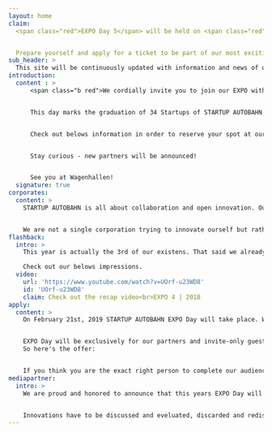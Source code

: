 ```yaml
---
layout: home
claim:
  <span class="red">EXPO Day 5</span> will be held on <span class="red">February 21st</span>, 2019 at Wagenhallen, Stuttgart — Germany.


  Prepare yourself and apply for a ticket to be part of our most exciting event yet.
sub_header: >
  This site will be continuously updated with information and news of our fifth EXPO Day. Make sure to bookmark this site and visit it regularely. – [STARTUP AUTOBAHN](/humans.txt) © 2018
introduction:
  content : >
      <span class="b red">We cordially invite you to join our EXPO with about 1000 guest of our corporate partners and other corporations, high-level politicians, successful entrepreneurs, and keynote speakers. This day will be all about Open Innovation and Tech in the field of Mobility, Production and Enterprise.</span>


      This day marks the graduation of 34 Startups of STARTUP AUTOBAHN Program 5. We exclusively showcase the results of 100 days working on 50+ pilot projects with our corporate partners.


      Check out belows information in order to reserve your spot at our invite-only event.


      Stay curious - new partners will be announced!


      See you at Wagenhallen!
  signature: true
corporates:
  content: >
    STARTUP AUTOBAHN is all about collaboration and open innovation. Our success is based on the tremendous participation of all partners working in conjunction to reach a single goal — to create a future we'd all would like to be part of.


    We are not a single corporation trying to innovate ourself but rather a heterogenous family who took the chance and started to learn from each other and from projects all around the globe.
flashback:
  intro: >
    This year is actually the 3rd of our existens. That said we already hold amazing EXPO Days in recent years. Curious how that looked like and kind of — we changed the concept for this years EXPO Day quite a lot so stay tuned — see what to expect:

    Check out our belows impressions.
  video:
    url: 'https://www.youtube.com/watch?v=UOrf-u23WD8'
    id: 'UOrf-u23WD8'
    claim: Check out the recap video<br>EXPO 4 | 2018
apply:
  content: >
    On February 21st, 2019 STARTUP AUTOBAHN EXPO Day will take place. We are more than excited about our all new location and a brand new concept that will allow you to gain even more insights than our previous events did.


    EXPO Day will be exclusively for our partners and invite-only guest — but we are always curious to get in touch with the most creative preople, the most innovative minds and the leaders of tomorrow.
    So here's the offer:


    If you think you are the exact right person to complete our audience and if you are curious whats going on at STARTUP AUTOBAHN — click the button below and let us know about yourself. We'll reach out to you soon!
mediapartner:
  intro: >
    We are proud and honored to announce that this years EXPO Day will be supported by some of the most influencial publications in the startup ecosystem.


    Innovations have to be discussed and eveluated, discarded and rediscovered in order to flourish and gain acceptance and recognicion. Our mediapartners are the exact right ones to connect amazing thoughts with the right breading ground to thrive and shape the future.
---
```

